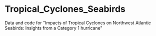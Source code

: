 # Tropical_Cyclones_Seabirds
Data and code for "Impacts of Tropical Cyclones on Northwest Atlantic Seabirds: Insights from a Category 1 hurricane"
